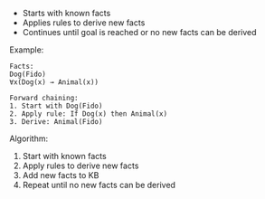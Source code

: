 - Starts with known facts
- Applies rules to derive new facts
- Continues until goal is reached or no new facts can be derived

Example:
```
Facts:
Dog(Fido)
∀x(Dog(x) → Animal(x))

Forward chaining:
1. Start with Dog(Fido)
2. Apply rule: If Dog(x) then Animal(x)
3. Derive: Animal(Fido)
```

Algorithm:
1. Start with known facts
2. Apply rules to derive new facts
3. Add new facts to KB
4. Repeat until no new facts can be derived

